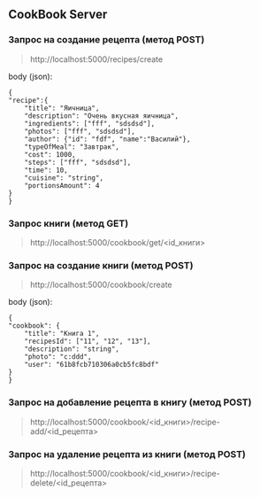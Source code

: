 ## CookBook Server

### Запрос на создание рецепта (метод POST)
>http://localhost:5000/recipes/create

body (json):
```
{
"recipe":{
    "title": "Яичница",
    "description": "Очень вкусная яичница",
    "ingredients": ["fff", "sdsdsd"],
    "photos": ["fff", "sdsdsd"],
    "author": {"id": "fdf", "name":"Василий"},
    "typeOfMeal": "Завтрак", 
    "cost": 1000, 
    "steps": ["fff", "sdsdsd"],
    "time": 10,
    "cuisine": "string",   
    "portionsAmount": 4
}
}
```

### Запрос книги (метод GET)
>http://localhost:5000/cookbook/get/<id_книги>

### Запрос на создание книги (метод POST)
>http://localhost:5000/cookbook/create

body (json):
```
{
"cookbook": {
    "title": "Книга 1",
    "recipesId": ["11", "12", "13"],
    "description": "string",
    "photo": "c:ddd",
    "user": "61b8fcb710306a0cb5fc8bdf"
}
}
```
### Запрос на добавление рецепта в книгу (метод POST)
>http://localhost:5000/cookbook/<id_книги>/recipe-add/<id_рецепта>
### Запрос на удаление рецепта из книги (метод POST)
>http://localhost:5000/cookbook/<id_книги>/recipe-delete/<id_рецепта>

